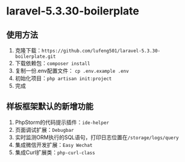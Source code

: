 # laravel-5.3.30-boilerplate

## 使用方法

1. 克隆下载：`https://github.com/lufeng501/laravel-5.3.30-boilerplate.git`
2. 下载依赖包：`composer install`
3. 复制一份.env配置文件： `cp .env.example .env`
4. 初始化项目：`php artisan init:project`
5. 完成

## 样板框架默认的新增功能

1. PhpStorm的代码提示插件：`ide-helper`
2. 页面调试扩展：`Debugbar`
3. 实时监测ORM执行的SQL语句，打印日志位置在`/storage/logs/query`
4. 集成微信开发扩展：`Easy Wechat`
5. 集成Curl扩展类：`php-curl-class`
